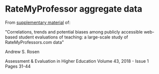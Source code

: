 # RateMyProfessor aggregate data

From [supplementary material](https://www.tandfonline.com/doi/suppl/10.1080/02602938.2016.1276155) of:

"Correlations, trends and potential biases among publicly accessible web-based student evaluations of teaching: a large-scale study of RateMyProfessors.com data"

Andrew S. Rosen

Assessment & Evaluation in Higher Education
Volume 43, 2018 - Issue 1
Pages 31-44
